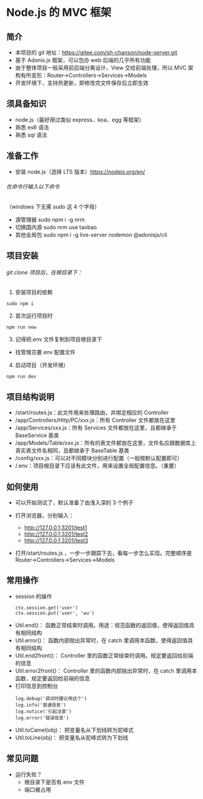 # Node.js 的 MVC 框架

## 简介

- 本项目的 git 地址：https://gitee.com/sh-chanson/node-server.git
- 基于 Adonis.js 框架，可以包办 web 后端的几乎所有功能
- 由于整体项目一般采用前后端分离设计，View 交给前端处理，所以 MVC 架构有所变形：Router->Controllers->Services->Models
- 开发环境下，支持热更新，即修改完文件保存后立即生效

## 须具备知识

- node.js（最好用过类似 express、koa、egg 等框架）
- 熟悉 es6 语法
- 熟悉 sql 语法

## 准备工作

- 安装 node.js（选择 LTS 版本）https://nodejs.org/en/

###### 在命令行输入以下命令

（windows 下无需 sudo 这 4 个字母）

- 源管理器
  sudo npm i -g nrm
- 切换国内源
  sudo nrm use taobao
- 其他全局包
  sudo npm i -g live-server nodemon @adonisjs/cli

## 项目安装

###### git clone 项目后，在根目录下：

1. 安装项目的依赖

```
sudo npm i
```

2. 首次运行项目时

```
npm run new
```

3. 记得把.env 文件复制到项目根目录下

- 找管理员要.env 配置文件

4. 启动项目（开发环境）

```
npm run dev
```

## 项目结构说明

- /start/routes.js：此文件用来处理路由，并绑定相应的 Controller
- /app/Controllers/Http/PC/xxx.js：所有 Controller 文件都放在这里
- /app/Services/xxx.js：所有 Services 文件都放在这里，且都继承于 BaseService 基类
- /app/Models/Table/xxx.js：所有的表文件都放在这里，文件名应跟数据库上真实表文件名相同，且都继承于 BaseTable 基类
- /config/xxx.js：可以对不同模块分别进行配置（一般按默认配置即可）
- /.env：项目根目录下应该有此文件，用来设置全局配置信息。（重要）

## 如何使用

- 可以开始测试了，默认准备了由浅入深的 3 个例子
- 打开浏览器，分别输入：

  - http://127.0.0.1:3201/test1
  - http://127.0.0.1:3201/test2
  - http://127.0.0.1:3201/test3

- 打开/start/routes.js ，一步一步跟踪下去，看每一步怎么实现。完整顺序是 Router->Controllers->Services->Models

## 常用操作

- session 的操作
  ```
  ctx.session.get('user')
  ctx.session.put('user', 'wu')
  ```
- Util.end()：
  函数正常结束时调用。用途：规范函数的返回值，使得返回值具有相同结构
- Util.error()：
  函数内部抛出异常时，在 catch 里调用本函数，使得返回值具有相同结构
- Util.end2front()：
  Controller 里的函数正常结束时调用。规定要返回给前端的信息
- Util.error2front()：
  Controller 里的函数内部抛出异常时，在 catch 里调用本函数，规定要返回给前端的信息
- 打印信息到控制台
  ```
  log.debug('调试时建议用这个')
  log.info('普通信息')
  log.notice('引起注意')
  log.error('错误信息')
  ```
- Util.toCamel(obj)：
  把变量名从下划线转为驼峰式
- Util.toLine(obj)：
  把变量名从驼峰式转为下划线

## 常见问题

- 运行失败？
  - 根目录下是否有.env 文件
  - 端口被占用
